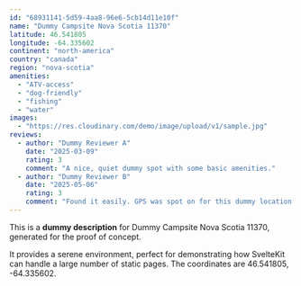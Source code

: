 ```yaml
---
id: "68931141-5d59-4aa8-96e6-5cb14d11e10f"
name: "Dummy Campsite Nova Scotia 11370"
latitude: 46.541805
longitude: -64.335602
continent: "north-america"
country: "canada"
region: "nova-scotia"
amenities:
  - "ATV-access"
  - "dog-friendly"
  - "fishing"
  - "water"
images:
  - "https://res.cloudinary.com/demo/image/upload/v1/sample.jpg"
reviews:
  - author: "Dummy Reviewer A"
    date: "2025-03-09"
    rating: 3
    comment: "A nice, quiet dummy spot with some basic amenities."
  - author: "Dummy Reviewer B"
    date: "2025-05-06"
    rating: 3
    comment: "Found it easily. GPS was spot on for this dummy location."
---
```


This is a **dummy description** for Dummy Campsite Nova Scotia 11370, generated for the proof of concept.

It provides a serene environment, perfect for demonstrating how SvelteKit can handle a large number of static pages. The coordinates are 46.541805, -64.335602.
